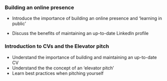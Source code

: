 ### Building an online presence

- Introduce the importance of building an online presence and ‘learning in public’

- Discuss the benefits of maintaining an up-to-date LinkedIn profile

### Introduction to CVs and the Elevator pitch

- Understand the importance of building and maintaining an up-to-date CV
- Understand the the concept of an ‘elevator pitch’
- Learn best practices when pitching yourself




